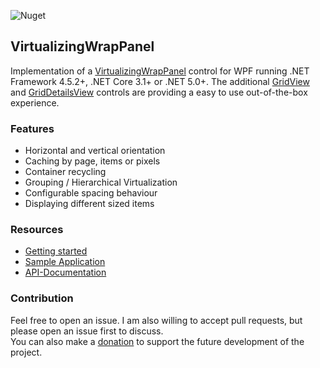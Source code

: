 ![Nuget](https://img.shields.io/nuget/v/VirtualizingWrapPanel)

## VirtualizingWrapPanel

Implementation of a [VirtualizingWrapPanel](https://sbaeumlisberger.github.io/VirtualizingWrapPanel/api/WpfToolkit.Controls.VirtualizingWrapPanel.html) control for WPF running .NET Framework 4.5.2+, .NET Core 3.1+ or .NET 5.0+. The additional [GridView](https://sbaeumlisberger.github.io/VirtualizingWrapPanel/api/WpfToolkit.Controls.GridView.html) and [GridDetailsView](https://sbaeumlisberger.github.io/VirtualizingWrapPanel/api/WpfToolkit.Controls.GridDetailsView.html) controls are providing a easy to use out-of-the-box experience.

### Features
* Horizontal and vertical orientation
* Caching by page, items or pixels
* Container recycling
* Grouping / Hierarchical Virtualization
* Configurable spacing behaviour
* Displaying different sized items

### Resources
* [Getting started](GettingStarted.md)
* [Sample Application](SamplesApplication.md)
* [API-Documentation](https://sbaeumlisberger.github.io/VirtualizingWrapPanel/api/WpfToolkit.Controls.html)

### Contribution
Feel free to open an issue. I am also willing to accept pull requests, but please open an issue first to discuss.  
You can also make a [donation](https://www.paypal.com/paypalme/sbaeumlisberger) to support the future development of the project.
